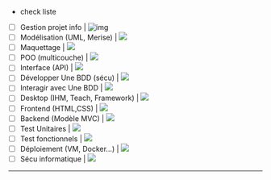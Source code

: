 * check liste

* [ ] Gestion projet info				|	![img](https://geps.dev/progress/0?dangerColor=800000&warningColor=ff9900&successColor=006600)
* [ ] ModéIisation  (UML, Merise)       	|	![](https://geps.dev/progress/0?dangerColor=800000&warningColor=ff9900&successColor=006600)
* [ ] Maquettage                      		|	![](https://geps.dev/progress/0?dangerColor=800000&warningColor=ff9900&successColor=006600)
* [ ] POO (multicouche)                 		|	![](https://geps.dev/progress/0?dangerColor=800000&warningColor=ff9900&successColor=006600)
* [ ] Interface (API)					|	![](https://geps.dev/progress/20?dangerColor=800000&warningColor=ff9900&successColor=006600)
* [ ] DéveIopper Une BDD (sécu)		|	![](https://geps.dev/progress/0?dangerColor=800000&warningColor=ff9900&successColor=006600)
* [ ] Interagir avec Une BDD			|	![](https://geps.dev/progress/0?dangerColor=800000&warningColor=ff9900&successColor=006600)
* [ ] Desktop (IHM, Teach, Framework)	|	![](https://geps.dev/progress/0?dangerColor=800000&warningColor=ff9900&successColor=006600)
* [ ] Frontend (HTML,CSS)			|	![](https://geps.dev/progress/0?dangerColor=800000&warningColor=ff9900&successColor=006600)
* [ ] Backend (ModèIe MVC)			|	![](https://geps.dev/progress/0?dangerColor=800000&warningColor=ff9900&successColor=006600)
* [ ] Test Unitaires					|	![](https://geps.dev/progress/0?dangerColor=800000&warningColor=ff9900&successColor=006600)
* [ ] Test fonctionneIs				|	![](https://geps.dev/progress/0?dangerColor=800000&warningColor=ff9900&successColor=006600)
* [ ] DépIoiement (VM, Docker...)		|	![](https://geps.dev/progress/0?dangerColor=800000&warningColor=ff9900&successColor=006600)
* [ ] Sécu informatique				|	![](https://geps.dev/progress/0?dangerColor=800000&warningColor=ff9900&successColor=006600)

---

